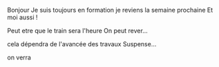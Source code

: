 Bonjour
Je suis toujours en formation
je reviens la semaine prochaine
Et moi aussi !

Peut etre que le train sera l'heure
On peut rever...

cela dépendra de l'avancée des travaux
Suspense...

on verra